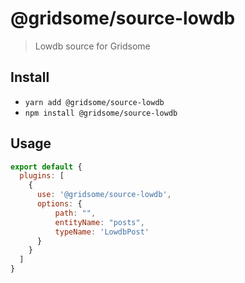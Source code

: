 # @gridsome/source-lowdb

> Lowdb source for Gridsome

## Install
- `yarn add @gridsome/source-lowdb`
- `npm install @gridsome/source-lowdb`

## Usage

```js
export default {
  plugins: [
    {
      use: '@gridsome/source-lowdb',
      options: {
          path: "",
          entityName: "posts",
          typeName: 'LowdbPost'
      }
    }
  ]
}
```